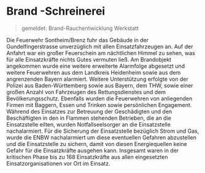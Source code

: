 # Brand -Schreinerei
>gemeldet: Brand-Rauchentwicklung Werkstatt

Die Feuerwehr Sontheim/Brenz fuhr das Gebäude in der Gundelfingerstrasse unverzüglich mit allen Einsatzfahrzeugen an. Auf der Anfahrt war ein großer Feuerschein am nächtlichen Himmel zu sehen, was für alle Einsatzkräfte nichts Gutes vermuten ließ. Am Brandobjekt angekommen wurde eine weitere erweiterte Alarmfolge abgesetzt und weitere Feuerwehren aus dem Landkreis Heidenheim sowie aus dem angrenzenden Bayern alarmiert. Weitere Unterstützung erfolgte von der Polizei aus Baden-Württemberg sowie aus Bayern, dem THW, sowie einer großen Anzahl von Fahrzeugen des Rettungsdienstes und dem Bevölkerungsschutz. Ebenfalls wurden die Feuerwehren von anliegenden Firmen mit Baggern, Essen und Trinken sowie persönlichen Engagement. Während des Einsatzes zur Betreuung der Geschädigten und den Beschäftigten in den in Flammen stehenden Betrieben, die an die Einsatzstelle eilten, wurden Notfallseelsorger an die Einsatzstelle nachalarmiert. Für die Sicherung der Einsatzstelle bezüglich Strom und Gas, wurde die ENBW nachalarmiert um diese eventuellen Gefahren abzustellen und die Einsatzstelle zu sichern, damit von diesen Energiequellen keine Gefahr für die Einsatzkräfte ausgehen kann. Insgesamt waren in der kritischen Phase bis zu 168 Einsatzkräfte aus allen eingesetzten Einsatzorganisationen vor Ort im Einsatz. 
